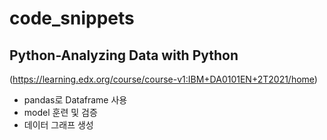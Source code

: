 # code_snippets

## Python-Analyzing Data with Python
(https://learning.edx.org/course/course-v1:IBM+DA0101EN+2T2021/home)
- pandas로 Dataframe 사용
- model 훈련 및 검증
- 데이터 그래프 생성  
